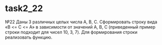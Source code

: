 # task2_22
№22
Даны 3 различных целых числа A, B, C. Сформировать строку вида «B <= C <= A» в зависимости от значений A, B, C (приведенный пример строки подходит для чисел 10, 3, 7). Для формирования строки реализовать функцию.
